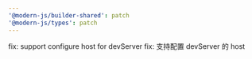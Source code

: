 ```yaml
---
'@modern-js/builder-shared': patch
'@modern-js/types': patch
---
```


fix: support configure host for devServer
fix: 支持配置 devServer 的 host
